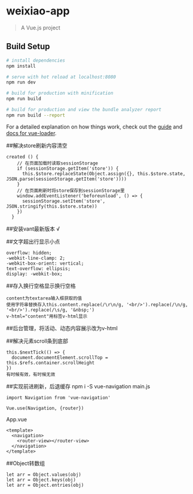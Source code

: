 # weixiao-app

> A Vue.js project

## Build Setup

``` bash
# install dependencies
npm install

# serve with hot reload at localhost:8080
npm run dev

# build for production with minification
npm run build

# build for production and view the bundle analyzer report
npm run build --report
```

For a detailed explanation on how things work, check out the [guide](http://vuejs-templates.github.io/webpack/) and [docs for vue-loader](http://vuejs.github.io/vue-loader).

##解决store刷新内容清空
```App.vue添加：
created () {
    // 在页面加载时读取sessionStorage
    if (sessionStorage.getItem('store')) {
      this.$store.replaceState(Object.assign({}, this.$store.state, JSON.parse(sessionStorage.getItem('store'))))
    }
    // 在页面刷新时将store保存到sessionStorage里
    window.addEventListener('beforeunload', () => {
      sessionStorage.setItem('store', JSON.stringify(this.$store.state))
    })
  }
```

##安装vant最新版本 √


##文字超出行显示小点
```
overflow: hidden;
-webkit-line-clamp: 2;
-webkit-box-orient: vertical;
text-overflow: ellipsis;
display: -webkit-box;
```

##存入换行空格显示换行空格
```
content为textarea输入框获取的值
使用字符串替换存入this.content.replace(/\r\n/g, '<br/>').replace(/\n/g, '<br/>').replace(/\s/g, '&nbsp;')
v-html="content"用标签v-html显示
```

##后台管理，将活动、动态内容展示改为v-html

##解决元素scroll条到底部
```
this.$nextTick(() => {
  document.documentElement.scrollTop = this.$refs.container.scrollHeight
})
有时候有效，有时候无效
```

##实现前进刷新，后退缓存
npm i -S vue-navigation
main.js
```
import Navigation from 'vue-navigation'

Vue.use(Navigation, {router})
```
App.vue
```
<template>
  <navigation>
    <router-view></router-view>
  </navigation>
</template>
```

##Object转数组
```
let arr = Object.values(obj)
let arr = Object.keys(obj)
let arr = Object.entries(obj)
```
